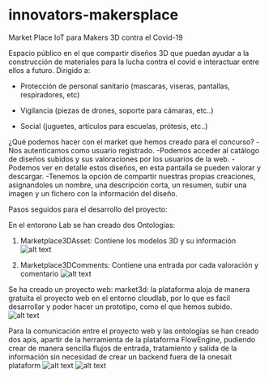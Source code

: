 # innovators-makersplace
Market Place IoT para Makers 3D contra el Covid-19 

Espacio público en el que compartir diseños 3D que puedan ayudar a la construcción de materiales para la lucha contra el covid e interactuar entre ellos a futuro. Dirigido a:

- Protección de personal sanitario (mascaras, viseras, pantallas, respiradores, etc)

- Vigilancia (piezas de drones, soporte para cámaras, etc..)

- Social (juguetes, artículos para escuelas, prótesis, etc..)


¿Qué podemos hacer con el market que hemos creado para el concurso?
-Nos autenticamos como usuario registrado.
-Podemos acceder al catálogo de diseños subidos y sus valoraciones por los usuarios de la web.
-Podemos ver en detalle estos diseños, en esta pantalla se pueden valorar y descargar.
-Tenemos la opción de compartir nuestras propias creaciones, asignandoles un nombre, una descripción corta, un resumen, subir una imagen y un fichero con la información del diseño.




Pasos seguidos para el desarrollo del proyecto:

En el entorono Lab se han creado dos Ontologías:
1.	Marketplace3DAsset: Contiene los modelos 3D y su información
![alt text](http://url/to/img.png)

2.	Marketplace3DComments: Contiene una entrada por cada valoración y comentario
![alt text](http://url/to/img.png)

Se ha creado un proyecto web:
market3d: la plataforma aloja de manera gratuita el proyecto web en el entorno cloudlab, por lo que es facil desarrollar y poder hacer un prototipo, como el que hemos subido.
![alt text](http://url/to/img.png)

Para la comunicación entre el proyecto web y las ontologías se han creado dos apis, apartir de la herramienta de la plataforma FlowEngine, pudiendo crear de manera sencilla flujos de entrada, tratamiento y salida de la información sin necesidad de crear un backend fuera de la onesait plataform
![alt text](http://url/to/img.png)
![alt text](http://url/to/img.png)

